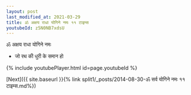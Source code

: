 ```yaml
---
layout: post
last_modified_at: 2021-03-29
title: ॐ अक्षय राधा योगिने नमः ११ टाइम्स
youtubeId: z5N0NB7xdsU
---
```

 
 
 ॐ अक्षय राधा योगिने नमः  
 
 -  जो रथ की धुरी के समान हो 
 
  
 
  
 
 
 
 
 
 


{% include youtubePlayer.html id=page.youtubeId %}
 
[Next]({{ site.baseurl }}{% link  split1/_posts/2014-08-30-ॐ सर्व योगिने नमः ११ टाइम्स.md%})
 
